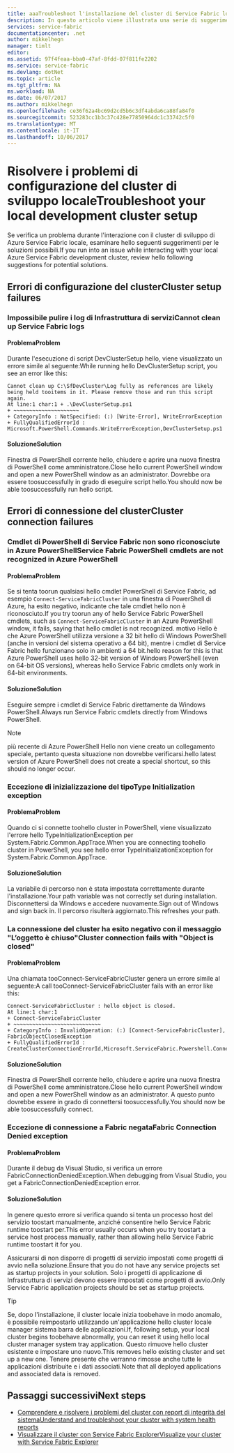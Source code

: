 ```yaml
---
title: aaaTroubleshoot l'installazione del cluster di Service Fabric locale | Documenti Microsoft
description: In questo articolo viene illustrata una serie di suggerimenti per la risoluzione dei problemi del cluster di sviluppo locale
services: service-fabric
documentationcenter: .net
author: mikkelhegn
manager: timlt
editor: 
ms.assetid: 97f4feaa-bba0-47af-8fdd-07f811fe2202
ms.service: service-fabric
ms.devlang: dotNet
ms.topic: article
ms.tgt_pltfrm: NA
ms.workload: NA
ms.date: 06/07/2017
ms.author: mikkelhegn
ms.openlocfilehash: ce36f62a4bc69d2cd5b6c3df4abda6ca88fa84f0
ms.sourcegitcommit: 523283cc1b3c37c428e77850964dc1c33742c5f0
ms.translationtype: MT
ms.contentlocale: it-IT
ms.lasthandoff: 10/06/2017
---
```

# <a name="troubleshoot-your-local-development-cluster-setup"></a><span data-ttu-id="b0187-103">Risolvere i problemi di configurazione del cluster di sviluppo locale</span><span class="sxs-lookup"><span data-stu-id="b0187-103">Troubleshoot your local development cluster setup</span></span>
<span data-ttu-id="b0187-104">Se verifica un problema durante l'interazione con il cluster di sviluppo di Azure Service Fabric locale, esaminare hello seguenti suggerimenti per le soluzioni possibili.</span><span class="sxs-lookup"><span data-stu-id="b0187-104">If you run into an issue while interacting with your local Azure Service Fabric development cluster, review hello following suggestions for potential solutions.</span></span>

## <a name="cluster-setup-failures"></a><span data-ttu-id="b0187-105">Errori di configurazione del cluster</span><span class="sxs-lookup"><span data-stu-id="b0187-105">Cluster setup failures</span></span>
### <a name="cannot-clean-up-service-fabric-logs"></a><span data-ttu-id="b0187-106">Impossibile pulire i log di Infrastruttura di servizi</span><span class="sxs-lookup"><span data-stu-id="b0187-106">Cannot clean up Service Fabric logs</span></span>
#### <a name="problem"></a><span data-ttu-id="b0187-107">Problema</span><span class="sxs-lookup"><span data-stu-id="b0187-107">Problem</span></span>
<span data-ttu-id="b0187-108">Durante l'esecuzione di script DevClusterSetup hello, viene visualizzato un errore simile al seguente:</span><span class="sxs-lookup"><span data-stu-id="b0187-108">While running hello DevClusterSetup script, you see an error like this:</span></span>

    Cannot clean up C:\SfDevCluster\Log fully as references are likely being held tooitems in it. Please remove those and run this script again.
    At line:1 char:1 + .\DevClusterSetup.ps1
    + ~~~~~~~~~~~~~~~~~~~~~
    + CategoryInfo : NotSpecified: (:) [Write-Error], WriteErrorException
    + FullyQualifiedErrorId : Microsoft.PowerShell.Commands.WriteErrorException,DevClusterSetup.ps1


#### <a name="solution"></a><span data-ttu-id="b0187-109">Soluzione</span><span class="sxs-lookup"><span data-stu-id="b0187-109">Solution</span></span>
<span data-ttu-id="b0187-110">Finestra di PowerShell corrente hello, chiudere e aprire una nuova finestra di PowerShell come amministratore.</span><span class="sxs-lookup"><span data-stu-id="b0187-110">Close hello current PowerShell window and open a new PowerShell window as an administrator.</span></span> <span data-ttu-id="b0187-111">Dovrebbe ora essere toosuccessfully in grado di eseguire script hello.</span><span class="sxs-lookup"><span data-stu-id="b0187-111">You should now be able toosuccessfully run hello script.</span></span>

## <a name="cluster-connection-failures"></a><span data-ttu-id="b0187-112">Errori di connessione del cluster</span><span class="sxs-lookup"><span data-stu-id="b0187-112">Cluster connection failures</span></span>
### <a name="service-fabric-powershell-cmdlets-are-not-recognized-in-azure-powershell"></a><span data-ttu-id="b0187-113">Cmdlet di PowerShell di Service Fabric non sono riconosciute in Azure PowerShell</span><span class="sxs-lookup"><span data-stu-id="b0187-113">Service Fabric PowerShell cmdlets are not recognized in Azure PowerShell</span></span>
#### <a name="problem"></a><span data-ttu-id="b0187-114">Problema</span><span class="sxs-lookup"><span data-stu-id="b0187-114">Problem</span></span>
<span data-ttu-id="b0187-115">Se si tenta toorun qualsiasi hello cmdlet PowerShell di Service Fabric, ad esempio `Connect-ServiceFabricCluster` in una finestra di PowerShell di Azure, ha esito negativo, indicante che tale cmdlet hello non è riconosciuto.</span><span class="sxs-lookup"><span data-stu-id="b0187-115">If you try toorun any of hello Service Fabric PowerShell cmdlets, such as `Connect-ServiceFabricCluster` in an Azure PowerShell window, it fails, saying that hello cmdlet is not recognized.</span></span> <span data-ttu-id="b0187-116">motivo Hello è che Azure PowerShell utilizza versione a 32 bit hello di Windows PowerShell (anche in versioni del sistema operativo a 64 bit), mentre i cmdlet di Service Fabric hello funzionano solo in ambienti a 64 bit.</span><span class="sxs-lookup"><span data-stu-id="b0187-116">hello reason for this is that Azure PowerShell uses hello 32-bit version of Windows PowerShell (even on 64-bit OS versions), whereas hello Service Fabric cmdlets only work in 64-bit environments.</span></span>

#### <a name="solution"></a><span data-ttu-id="b0187-117">Soluzione</span><span class="sxs-lookup"><span data-stu-id="b0187-117">Solution</span></span>
<span data-ttu-id="b0187-118">Eseguire sempre i cmdlet di Service Fabric direttamente da Windows PowerShell.</span><span class="sxs-lookup"><span data-stu-id="b0187-118">Always run Service Fabric cmdlets directly from Windows PowerShell.</span></span>

> [!NOTE]
> <span data-ttu-id="b0187-119">più recente di Azure PowerShell Hello non viene creato un collegamento speciale, pertanto questa situazione non dovrebbe verificarsi.</span><span class="sxs-lookup"><span data-stu-id="b0187-119">hello latest version of Azure PowerShell does not create a special shortcut, so this should no longer occur.</span></span>
> 
> 

### <a name="type-initialization-exception"></a><span data-ttu-id="b0187-120">Eccezione di inizializzazione del tipo</span><span class="sxs-lookup"><span data-stu-id="b0187-120">Type Initialization exception</span></span>
#### <a name="problem"></a><span data-ttu-id="b0187-121">Problema</span><span class="sxs-lookup"><span data-stu-id="b0187-121">Problem</span></span>
<span data-ttu-id="b0187-122">Quando ci si connette toohello cluster in PowerShell, viene visualizzato l'errore hello TypeInitializationException per System.Fabric.Common.AppTrace.</span><span class="sxs-lookup"><span data-stu-id="b0187-122">When you are connecting toohello cluster in PowerShell, you see hello error TypeInitializationException for System.Fabric.Common.AppTrace.</span></span>

#### <a name="solution"></a><span data-ttu-id="b0187-123">Soluzione</span><span class="sxs-lookup"><span data-stu-id="b0187-123">Solution</span></span>
<span data-ttu-id="b0187-124">La variabile di percorso non è stata impostata correttamente durante l'installazione.</span><span class="sxs-lookup"><span data-stu-id="b0187-124">Your path variable was not correctly set during installation.</span></span> <span data-ttu-id="b0187-125">Disconnettersi da Windows e accedere nuovamente.</span><span class="sxs-lookup"><span data-stu-id="b0187-125">Sign out of Windows and sign back in.</span></span> <span data-ttu-id="b0187-126">Il percorso risulterà aggiornato.</span><span class="sxs-lookup"><span data-stu-id="b0187-126">This refreshes your path.</span></span>

### <a name="cluster-connection-fails-with-object-is-closed"></a><span data-ttu-id="b0187-127">La connessione del cluster ha esito negativo con il messaggio "L’oggetto è chiuso"</span><span class="sxs-lookup"><span data-stu-id="b0187-127">Cluster connection fails with "Object is closed"</span></span>
#### <a name="problem"></a><span data-ttu-id="b0187-128">Problema</span><span class="sxs-lookup"><span data-stu-id="b0187-128">Problem</span></span>
<span data-ttu-id="b0187-129">Una chiamata tooConnect-ServiceFabricCluster genera un errore simile al seguente:</span><span class="sxs-lookup"><span data-stu-id="b0187-129">A call tooConnect-ServiceFabricCluster fails with an error like this:</span></span>

    Connect-ServiceFabricCluster : hello object is closed.
    At line:1 char:1
    + Connect-ServiceFabricCluster
    + ~~~~~~~~~~~~~~~~~~~~~~~~~~~~
    + CategoryInfo : InvalidOperation: (:) [Connect-ServiceFabricCluster], FabricObjectClosedException
    + FullyQualifiedErrorId : CreateClusterConnectionErrorId,Microsoft.ServiceFabric.Powershell.ConnectCluster

#### <a name="solution"></a><span data-ttu-id="b0187-130">Soluzione</span><span class="sxs-lookup"><span data-stu-id="b0187-130">Solution</span></span>
<span data-ttu-id="b0187-131">Finestra di PowerShell corrente hello, chiudere e aprire una nuova finestra di PowerShell come amministratore.</span><span class="sxs-lookup"><span data-stu-id="b0187-131">Close hello current PowerShell window and open a new PowerShell window as an administrator.</span></span> <span data-ttu-id="b0187-132">A questo punto dovrebbe essere in grado di connettersi toosuccessfully.</span><span class="sxs-lookup"><span data-stu-id="b0187-132">You should now be able toosuccessfully connect.</span></span>

### <a name="fabric-connection-denied-exception"></a><span data-ttu-id="b0187-133">Eccezione di connessione a Fabric negata</span><span class="sxs-lookup"><span data-stu-id="b0187-133">Fabric Connection Denied exception</span></span>
#### <a name="problem"></a><span data-ttu-id="b0187-134">Problema</span><span class="sxs-lookup"><span data-stu-id="b0187-134">Problem</span></span>
<span data-ttu-id="b0187-135">Durante il debug da Visual Studio, si verifica un errore FabricConnectionDeniedException.</span><span class="sxs-lookup"><span data-stu-id="b0187-135">When debugging from Visual Studio, you get a FabricConnectionDeniedException error.</span></span>

#### <a name="solution"></a><span data-ttu-id="b0187-136">Soluzione</span><span class="sxs-lookup"><span data-stu-id="b0187-136">Solution</span></span>
<span data-ttu-id="b0187-137">In genere questo errore si verifica quando si tenta un processo host del servizio toostart manualmente, anziché consentire hello Service Fabric runtime toostart per.</span><span class="sxs-lookup"><span data-stu-id="b0187-137">This error usually occurs when you try toostart a service host process manually, rather than allowing hello Service Fabric runtime toostart it for you.</span></span>

<span data-ttu-id="b0187-138">Assicurarsi di non disporre di progetti di servizio impostati come progetti di avvio nella soluzione.</span><span class="sxs-lookup"><span data-stu-id="b0187-138">Ensure that you do not have any service projects set as startup projects in your solution.</span></span> <span data-ttu-id="b0187-139">Solo i progetti di applicazione di Infrastruttura di servizi devono essere impostati come progetti di avvio.</span><span class="sxs-lookup"><span data-stu-id="b0187-139">Only Service Fabric application projects should be set as startup projects.</span></span>

> [!TIP]
> <span data-ttu-id="b0187-140">Se, dopo l'installazione, il cluster locale inizia toobehave in modo anomalo, è possibile reimpostarlo utilizzando un'applicazione hello cluster locale manager sistema barra delle applicazioni.</span><span class="sxs-lookup"><span data-stu-id="b0187-140">If, following setup, your local cluster begins toobehave abnormally, you can reset it using hello local cluster manager system tray application.</span></span> <span data-ttu-id="b0187-141">Questo rimuove hello cluster esistente e impostare uno nuovo.</span><span class="sxs-lookup"><span data-stu-id="b0187-141">This removes hello existing cluster and set up a new one.</span></span> <span data-ttu-id="b0187-142">Tenere presente che verranno rimosse anche tutte le applicazioni distribuite e i dati associati.</span><span class="sxs-lookup"><span data-stu-id="b0187-142">Note that all deployed applications and associated data is removed.</span></span>
> 
> 

## <a name="next-steps"></a><span data-ttu-id="b0187-143">Passaggi successivi</span><span class="sxs-lookup"><span data-stu-id="b0187-143">Next steps</span></span>
* [<span data-ttu-id="b0187-144">Comprendere e risolvere i problemi del cluster con report di integrità del sistema</span><span class="sxs-lookup"><span data-stu-id="b0187-144">Understand and troubleshoot your cluster with system health reports</span></span>](service-fabric-understand-and-troubleshoot-with-system-health-reports.md)
* [<span data-ttu-id="b0187-145">Visualizzare il cluster con Service Fabric Explorer</span><span class="sxs-lookup"><span data-stu-id="b0187-145">Visualize your cluster with Service Fabric Explorer</span></span>](service-fabric-visualizing-your-cluster.md)

